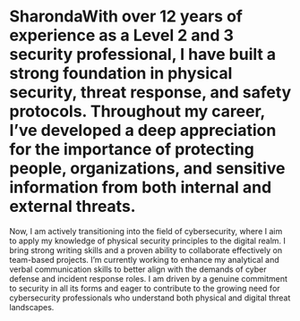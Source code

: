# SharondaWith over 12 years of experience as a Level 2 and 3 security professional, I have built a strong foundation in physical security, threat response, and safety protocols. Throughout my career, I’ve developed a deep appreciation for the importance of protecting people, organizations, and sensitive information from both internal and external threats. 
Now, I am actively transitioning into the field of cybersecurity, where I aim to apply my knowledge of physical security principles to the digital realm.
I bring strong writing skills and a proven ability to collaborate effectively on team-based projects. 
I’m currently working to enhance my analytical and verbal communication skills to better align with the demands of cyber defense and incident response roles. 
I am driven by a genuine commitment to security in all its forms and eager to contribute to the growing need for cybersecurity professionals who understand both physical and digital threat landscapes.



